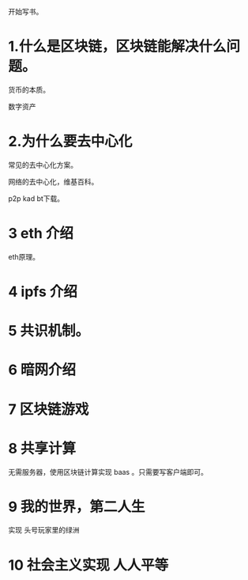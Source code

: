 开始写书。

# 1.什么是区块链，区块链能解决什么问题。

货币的本质。
 
数字资产
 
# 2.为什么要去中心化

常见的去中心化方案。

网络的去中心化，维基百科。

p2p kad bt下载。

# 3 eth 介绍

eth原理。

# 4 ipfs 介绍

# 5 共识机制。

# 6 暗网介绍

# 7 区块链游戏

# 8 共享计算

无需服务器，使用区块链计算实现 baas 。只需要写客户端即可。

# 9 我的世界，第二人生
实现 头号玩家里的绿洲

# 10 社会主义实现 人人平等

